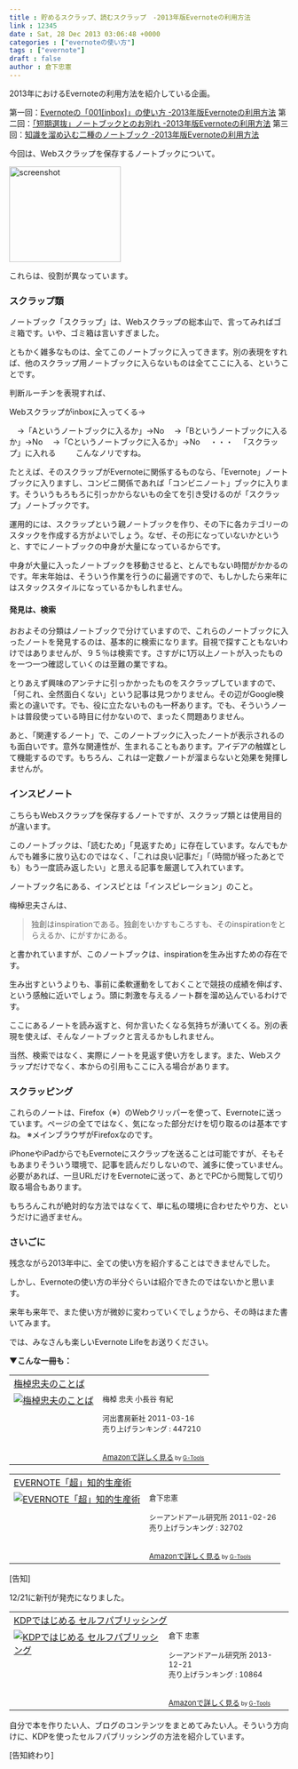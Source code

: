 ```yaml
---
title : 貯めるスクラップ、読むスクラップ　-2013年版Evernoteの利用方法
link : 12345
date : Sat, 28 Dec 2013 03:06:48 +0000
categories : ["evernoteの使い方"]
tags : ["evernote"]
draft : false
author : 倉下忠憲
---
```


2013年におけるEvernoteの利用方法を紹介している企画。

第一回：<a href="https://rashita.net/blog/?p=11472" target="_blank">Evernoteの「001[inbox]」の使い方 -2013年版Evernoteの利用方法</a>
第二回：<a href="https://rashita.net/blog/?p=11613" target="_blank">「短期選抜」ノートブックとのお別れ -2013年版Evernoteの利用方法</a>
第三回：<a href="https://rashita.net/blog/?p=11899" target="_blank">知識を溜め込む二種のノートブック -2013年版Evernoteの利用方法</a>

今回は、Webスクラップを保存するノートブックについて。

<a href="https://rashita.net/blog/wp-content/uploads/2013/12/screenshot57.png"><img src="https://rashita.net/blog/wp-content/uploads/2013/12/screenshot57.png" alt="screenshot" width="201" height="172" class="alignnone size-full wp-image-12346" /></a>

これらは、役割が異なっています。

<H3>スクラップ類</H3>ノートブック「スクラップ」は、Webスクラップの総本山で、言ってみればゴミ箱です。いや、ゴミ箱は言いすぎました。

ともかく雑多なものは、全てこのノートブックに入ってきます。別の表現をすれば、他のスクラップ用ノートブックに入らないものは全てここに入る、ということです。

判断ルーチンを表現すれば、

Webスクラップがinboxに入ってくる→

　→「Aというノートブックに入るか」→No
　→「Bというノートブックに入るか」→No
　→「Cというノートブックに入るか」→No
　・・・
　「スクラップ」に入れる
　　
こんなノリですね。

たとえば、そのスクラップがEvernoteに関係するものなら、「Evernote」ノートブックに入りますし、コンビニ関係であれば「コンビニノート」ブックに入ります。そういうもろもろに引っかからないもの全てを引き受けるのが「スクラップ」ノートブックです。

運用的には、スクラップという親ノートブックを作り、その下に各カテゴリーのスタックを作成する方がよいでしょう。なぜ、その形になっていないかというと、すでにノートブックの中身が大量になっているからです。

中身が大量に入ったノートブックを移動させると、とんでもない時間がかかるのです。年末年始は、そういう作業を行うのに最適ですので、もしかしたら来年にはスタックスタイルになっているかもしれません。

<H4>発見は、検索</H4>おおよその分類はノートブックで分けていますので、これらのノートブックに入ったノートを発見するのは、基本的に検索になります。目視で探すこともないわけではありませんが、９５％は検索です。さすがに1万以上ノートが入ったものを一つ一つ確認していくのは至難の業ですね。

とりあえず興味のアンテナに引っかかったものをスクラップしていますので、「何これ、全然面白くない」という記事は見つかりません。その辺がGoogle検索との違いです。でも、役に立たないものも一杯あります。でも、そういうノートは普段使っている時目に付かないので、まったく問題ありません。

あと、「関連するノート」で、このノートブックに入ったノートが表示されるのも面白いです。意外な関連性が、生まれることもあります。アイデアの触媒として機能するのです。もちろん、これは一定数ノートが溜まらないと効果を発揮しませんが。

<H3>インスピノート</H3>こちらもWebスクラップを保存するノートですが、スクラップ類とは使用目的が違います。

このノートブックは、「読むため」「見返すため」に存在しています。なんでもかんでも雑多に放り込むのではなく、「これは良い記事だ」「（時間が経ったあとでも）もう一度読み返したい」と思える記事を厳選して入れています。

ノートブック名にある、インスピとは「インスピレーション」のこと。

梅棹忠夫さんは、

<blockquote>
独創はinspirationである。独創をいかすもころすも、そのinspirationをとらえるか、にがすかにある。
</blockquote>

と書かれていますが、このノートブックは、inspirationを生み出すための存在です。

生み出すというよりも、事前に柔軟運動をしておくことで競技の成績を伸ばす、という感触に近いでしょう。頭に刺激を与えるノート群を溜め込んでいるわけです。

ここにあるノートを読み返すと、何か言いたくなる気持ちが湧いてくる。別の表現を使えば、そんなノートブックと言えるかもしれません。

当然、検索ではなく、実際にノートを見返す使い方をします。また、Webスクラップだけでなく、本からの引用もここに入る場合があります。

<H3>スクラッピング</H3>これらのノートは、Firefox（※）のWebクリッパーを使って、Evernoteに送っています。ページの全てではなく、気になった部分だけを切り取るのは基本ですね。
※メインブラウザがFirefoxなのです。

iPhoneやiPadからでもEvernoteにスクラップを送ることは可能ですが、そもそもあまりそういう環境で、記事を読んだりしないので、滅多に使っていません。必要があれば、一旦URLだけをEvernoteに送って、あとでPCから閲覧して切り取る場合もあります。

もちろんこれが絶対的な方法ではなくて、単に私の環境に合わせたやり方、というだけに過ぎません。

<H3>さいごに</H3>残念ながら2013年中に、全ての使い方を紹介することはできませんでした。

しかし、Evernoteの使い方の半分ぐらいは紹介できたのではないかと思います。

来年も来年で、また使い方が微妙に変わっていくでしょうから、その時はまた書いてみます。

では、みなさんも楽しいEvernote Lifeをお送りください。

<strong>▼こんな一冊も：</strong>
<table  border="0" cellpadding="5"><tr><td colspan="2"><a href="http://www.amazon.co.jp/%E6%A2%85%E6%A3%B9%E5%BF%A0%E5%A4%AB%E3%81%AE%E3%81%93%E3%81%A8%E3%81%B0-%E6%A2%85%E6%A3%B9-%E5%BF%A0%E5%A4%AB/dp/4309245447%3FSubscriptionId%3D15SMZCTB9V8NGR2TW082%26tag%3Drashita1000-22%26linkCode%3Dxm2%26camp%3D2025%26creative%3D165953%26creativeASIN%3D4309245447" target="_top">梅棹忠夫のことば</a><img src="http://www.assoc-amazon.jp/e/ir?t=rashita1000-22&l=ur2&o=9" width="1" height="1" style="border: none;" alt="" /></td></tr><tr><td valign="top"><a href="http://www.amazon.co.jp/%E6%A2%85%E6%A3%B9%E5%BF%A0%E5%A4%AB%E3%81%AE%E3%81%93%E3%81%A8%E3%81%B0-%E6%A2%85%E6%A3%B9-%E5%BF%A0%E5%A4%AB/dp/4309245447%3FSubscriptionId%3D15SMZCTB9V8NGR2TW082%26tag%3Drashita1000-22%26linkCode%3Dxm2%26camp%3D2025%26creative%3D165953%26creativeASIN%3D4309245447" target="_top"><img src="http://ecx.images-amazon.com/images/I/41IclleUEVL._SL160_.jpg" border="0" alt="梅棹忠夫のことば" /></a></td><td valign="top"><font size="-1">梅棹 忠夫 小長谷 有紀 <br /><br />河出書房新社  2011-03-16<br />売り上げランキング : 447210<br /><br /><br /><a href="http://www.amazon.co.jp/%E6%A2%85%E6%A3%B9%E5%BF%A0%E5%A4%AB%E3%81%AE%E3%81%93%E3%81%A8%E3%81%B0-%E6%A2%85%E6%A3%B9-%E5%BF%A0%E5%A4%AB/dp/4309245447%3FSubscriptionId%3D15SMZCTB9V8NGR2TW082%26tag%3Drashita1000-22%26linkCode%3Dxm2%26camp%3D2025%26creative%3D165953%26creativeASIN%3D4309245447" target="_top">Amazonで詳しく見る</a></font><font size="-2"> by <a href="http://www.goodpic.com/mt/aws/index.html" >G-Tools</a></font></td></tr></table>

<table  border="0" cellpadding="5"><tr><td colspan="2"><a href="http://www.amazon.co.jp/EVERNOTE%E3%80%8C%E8%B6%85%E3%80%8D%E7%9F%A5%E7%9A%84%E7%94%9F%E7%94%A3%E8%A1%93-%E5%80%89%E4%B8%8B%E5%BF%A0%E6%86%B2/dp/4863540817%3FSubscriptionId%3D15SMZCTB9V8NGR2TW082%26tag%3Drashita1000-22%26linkCode%3Dxm2%26camp%3D2025%26creative%3D165953%26creativeASIN%3D4863540817" target="_top">EVERNOTE「超」知的生産術</a><img src="http://www.assoc-amazon.jp/e/ir?t=rashita1000-22&l=ur2&o=9" width="1" height="1" style="border: none;" alt="" /></td></tr><tr><td valign="top"><a href="http://www.amazon.co.jp/EVERNOTE%E3%80%8C%E8%B6%85%E3%80%8D%E7%9F%A5%E7%9A%84%E7%94%9F%E7%94%A3%E8%A1%93-%E5%80%89%E4%B8%8B%E5%BF%A0%E6%86%B2/dp/4863540817%3FSubscriptionId%3D15SMZCTB9V8NGR2TW082%26tag%3Drashita1000-22%26linkCode%3Dxm2%26camp%3D2025%26creative%3D165953%26creativeASIN%3D4863540817" target="_top"><img src="http://ecx.images-amazon.com/images/I/51OnU0cd03L._SL160_.jpg" border="0" alt="EVERNOTE「超」知的生産術" /></a></td><td valign="top"><font size="-1">倉下忠憲 <br /><br />シーアンドアール研究所  2011-02-26<br />売り上げランキング : 32702<br /><br /><br /><a href="http://www.amazon.co.jp/EVERNOTE%E3%80%8C%E8%B6%85%E3%80%8D%E7%9F%A5%E7%9A%84%E7%94%9F%E7%94%A3%E8%A1%93-%E5%80%89%E4%B8%8B%E5%BF%A0%E6%86%B2/dp/4863540817%3FSubscriptionId%3D15SMZCTB9V8NGR2TW082%26tag%3Drashita1000-22%26linkCode%3Dxm2%26camp%3D2025%26creative%3D165953%26creativeASIN%3D4863540817" target="_top">Amazonで詳しく見る</a></font><font size="-2"> by <a href="http://www.goodpic.com/mt/aws/index.html" >G-Tools</a></font></td></tr></table>

[告知]

12/21に新刊が発売になりました。

<table  border="0" cellpadding="5"><tr><td colspan="2"><a href="http://www.amazon.co.jp/KDP%E3%81%A7%E3%81%AF%E3%81%98%E3%82%81%E3%82%8B-%E3%82%BB%E3%83%AB%E3%83%95%E3%83%91%E3%83%96%E3%83%AA%E3%83%83%E3%82%B7%E3%83%B3%E3%82%B0-%E5%80%89%E4%B8%8B-%E5%BF%A0%E6%86%B2/dp/4863541384%3FSubscriptionId%3D15SMZCTB9V8NGR2TW082%26tag%3Drashita1000-22%26linkCode%3Dxm2%26camp%3D2025%26creative%3D165953%26creativeASIN%3D4863541384" target="_top">KDPではじめる セルフパブリッシング</a><img src="http://www.assoc-amazon.jp/e/ir?t=rashita1000-22&l=ur2&o=9" width="1" height="1" style="border: none;" alt="" /></td></tr><tr><td valign="top"><a href="http://www.amazon.co.jp/KDP%E3%81%A7%E3%81%AF%E3%81%98%E3%82%81%E3%82%8B-%E3%82%BB%E3%83%AB%E3%83%95%E3%83%91%E3%83%96%E3%83%AA%E3%83%83%E3%82%B7%E3%83%B3%E3%82%B0-%E5%80%89%E4%B8%8B-%E5%BF%A0%E6%86%B2/dp/4863541384%3FSubscriptionId%3D15SMZCTB9V8NGR2TW082%26tag%3Drashita1000-22%26linkCode%3Dxm2%26camp%3D2025%26creative%3D165953%26creativeASIN%3D4863541384" target="_top"><img src="http://ecx.images-amazon.com/images/I/51hhsyNMkKL._SL160_.jpg" border="0" alt="KDPではじめる セルフパブリッシング" /></a></td><td valign="top"><font size="-1">倉下 忠憲 <br /><br />シーアンドアール研究所  2013-12-21<br />売り上げランキング : 10864<br /><br /><br /><a href="http://www.amazon.co.jp/KDP%E3%81%A7%E3%81%AF%E3%81%98%E3%82%81%E3%82%8B-%E3%82%BB%E3%83%AB%E3%83%95%E3%83%91%E3%83%96%E3%83%AA%E3%83%83%E3%82%B7%E3%83%B3%E3%82%B0-%E5%80%89%E4%B8%8B-%E5%BF%A0%E6%86%B2/dp/4863541384%3FSubscriptionId%3D15SMZCTB9V8NGR2TW082%26tag%3Drashita1000-22%26linkCode%3Dxm2%26camp%3D2025%26creative%3D165953%26creativeASIN%3D4863541384" target="_top">Amazonで詳しく見る</a></font><font size="-2"> by <a href="http://www.goodpic.com/mt/aws/index.html" >G-Tools</a></font></td></tr></table>

自分で本を作りたい人、ブログのコンテンツをまとめてみたい人。そういう方向けに、KDPを使ったセルフパブリッシングの方法を紹介しています。

[告知終わり]
